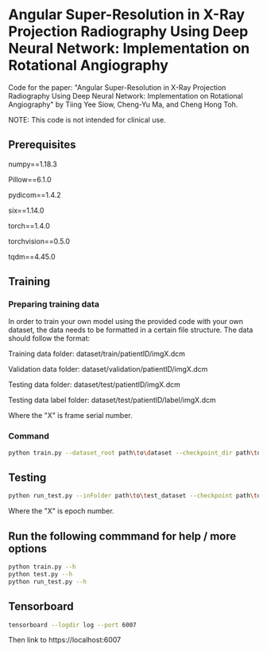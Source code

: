 # Angular Super-Resolution in X-Ray Projection Radiography Using Deep Neural Network: Implementation on Rotational Angiography
Code for the paper: "Angular Super-Resolution in X-Ray Projection Radiography Using Deep Neural Network: Implementation on Rotational Angiography" by Tiing Yee Siow, Cheng-Yu Ma, and Cheng Hong Toh.

NOTE: This code is not intended for clinical use.

## Prerequisites
numpy==1.18.3

Pillow==6.1.0

pydicom==1.4.2

six==1.14.0

torch==1.4.0

torchvision==0.5.0

tqdm==4.45.0

## Training
### Preparing training data
In order to train your own model using the provided code with your own dataset, the data needs to be formatted in a certain file structure. 
The data should follow the format: 

Training data folder: dataset/train/patientID/imgX.dcm

Validation data folder: dataset/validation/patientID/imgX.dcm

Testing data folder: dataset/test/patientID/imgX.dcm

Testing data label folder: dataset/test/patientID/label/imgX.dcm

Where the "X" is frame serial number.

### Command
```bash
python train.py --dataset_root path\to\dataset --checkpoint_dir path\to\save\checkpoints
```

## Testing
```bash
python run_test.py --inFolder path\to\test_dataset --checkpoint path\to\save\checkpoints\ASRNETX.ckpt --labelFolder path\to\labelFolder --infer_num numberOfIntermediateFrame
```
Where the "X" is epoch number.

## Run the following commmand for help / more options
```bash
python train.py --h
python test.py --h
python run_test.py --h
```

## Tensorboard
```bash
tensorboard --logdir log --port 6007
```
Then link to https://localhost:6007
